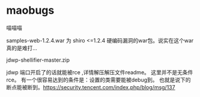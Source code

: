 # maobugs

喵喵喵

samples-web-1.2.4.war 为 shiro <=1.2.4 硬编码漏洞的war包。说实在这个war真的是难打...

jdwp-shellifier-master.zip

jdwp 端口开启了的话就能被rce ,详情解压解压文件readme。
这里并不是无条件rce。
有一个很容易达到的条件是：设置的类需要能被debug到。
也就是说下的断点能被断到。https://security.tencent.com/index.php/blog/msg/137
